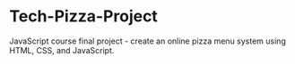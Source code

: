 # Tech-Pizza-Project
JavaScript course final project - create an online pizza menu system using HTML, CSS, and JavaScript.

